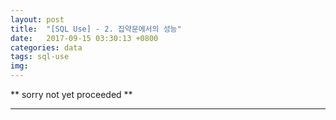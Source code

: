 ```yaml
---
layout: post
title:  "[SQL Use] - 2. 집약문에서의 성능"
date:   2017-09-15 03:30:13 +0800
categories: data
tags: sql-use
img: 
---
```

** sorry not yet proceeded **


---